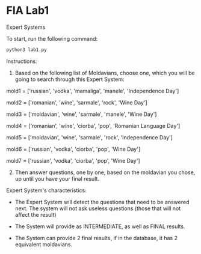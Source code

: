 # FIA Lab1
Expert Systems

To start, run the following command:

```sh
python3 lab1.py
```

Instructions:

1. Based on the following list of Moldavians, choose one, which you will be going to search through this Expert System:

mold1 = ['russian', 'vodka', 'mamaliga', 'manele', 'Independence Day']

mold2 = ['romanian', 'wine', 'sarmale', 'rock', 'Wine Day']

mold3 = ['moldavian', 'wine', 'sarmale', 'manele', 'Wine Day']

mold4 = ['romanian', 'wine', 'ciorba', 'pop', 'Romanian Language Day']

mold5 = ['moldavian', 'wine', 'sarmale', 'rock', 'Independence Day']

mold6 = ['russian', 'vodka', 'ciorba', 'pop', 'Wine Day']

mold7 = ['russian', 'vodka', 'ciorba', 'pop', 'Wine Day']

2. Then answer questions, one by one, based on the moldavian you chose, up until you have your final result.

Expert System's characteristics:

- The Expert System will detect the questions that need to be answered next. The system will not ask useless questions (those that will not affect the result)

- The System will provide as INTERMEDIATE, as well as FINAL results.

- The System can provide 2 final results, if in the database, it has 2 equivalent moldavians.
